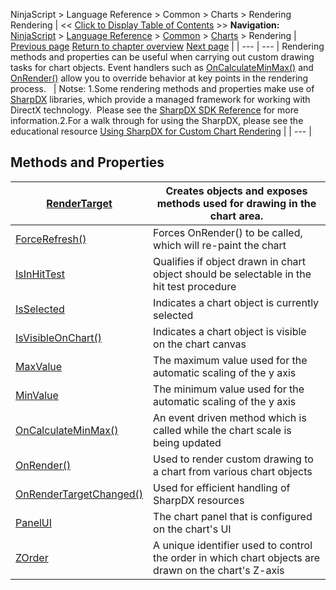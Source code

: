 ﻿
NinjaScript \> Language Reference \> Common \> Charts \> Rendering
Rendering
| \<\< [Click to Display Table of Contents](rendering.md) \>\> **Navigation:**     [NinjaScript](ninjascript.md) \> [Language Reference](language_reference_wip.md) \> [Common](common.md) \> [Charts](chart.md) \> Rendering | [Previous page](width.md) [Return to chapter overview](chart.md) [Next page](d2dfactory.md) |
| --- | --- |
Rendering methods and properties can be useful when carrying out custom drawing tasks for chart objects. Event handlers such as [OnCalculateMinMax()](oncalculateminmax.md) and [OnRender()](onrender.md) allow you to override behavior at key points in the rendering process.
 
| Notse:  1\.Some rendering methods and properties make use of [SharpDX](http://sharpdx.org/) libraries, which provide a managed framework for working with DirectX technology.  Please see the [SharpDX SDK Reference](sharpdx_sdk_reference.md) for more information.2\.For a walk through for using the SharpDX, please see the educational resource [Using SharpDX for Custom Chart Rendering](using_sharpdx_for_custom_chart_rendering.md) |
| --- |

## 
## 
## Methods and Properties
| [RenderTarget](rendertarget.md) | Creates objects and exposes methods used for drawing in the chart area. |
| --- | --- |
| [ForceRefresh()](forcerefresh.md) | Forces OnRender() to be called, which will re\-paint the chart |
| [IsInHitTest](isinhittest.md) | Qualifies if object drawn in chart object should be selectable in the hit test procedure |
| [IsSelected](isselected.md) | Indicates a chart object is currently selected |
| [IsVisibleOnChart()](isvisibleonchart.md) | Indicates a chart object is visible on the chart canvas |
| [MaxValue](maxvalue.md) | The maximum value used for the automatic scaling of the y axis |
| [MinValue](minvalue.md) | The minimum value used for the automatic scaling of the y axis |
| [OnCalculateMinMax()](oncalculateminmax.md) | An event driven method which is called while the chart scale is being updated |
| [OnRender()](onrender.md) | Used to render custom drawing to a chart from various chart objects |
| [OnRenderTargetChanged()](onrendertargetchanged.md) | Used for efficient handling of SharpDX resources |
| [PanelUI](panelui.md) | The chart panel that is configured on the chart's UI |
| [ZOrder](chart_zorder.md) | A unique identifier used to control the order in which chart objects are drawn on the chart's Z\-axis |
